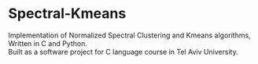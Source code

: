 # Spectral-Kmeans
Implementation of Normalized Spectral Clustering and Kmeans algorithms, Written in C and Python.  
Built as a software project for C language course in Tel Aviv University.
